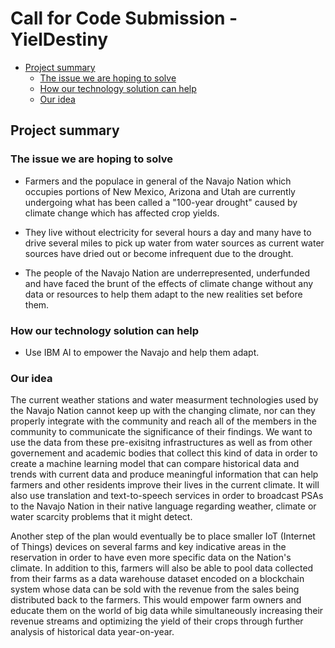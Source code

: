 # Call for Code Submission - YielDestiny

- [Project summary](#project-summary)
  - [The issue we are hoping to solve](#the-issue-we-are-hoping-to-solve)
  - [How our technology solution can help](#how-our-technology-solution-can-help)
  - [Our idea](#our-idea)

## Project summary

### The issue we are hoping to solve

- Farmers and the populace in general of the Navajo Nation which occupies portions of New Mexico, Arizona and Utah are currently undergoing what has been called a "100-year drought" caused by climate change which has affected crop yields.

- They live without electricity for several hours a day and many have to drive several miles to pick up water from water sources as current water sources have dried out or become infrequent due to the drought.

- The people of the Navajo Nation are underrepresented, underfunded and have faced the brunt of the effects of climate change without any data or resources to help them adapt to the new realities set before them.

### How our technology solution can help

- Use IBM AI to empower the Navajo and help them adapt.

### Our idea

The current weather stations and water measurment technologies used by the Navajo Nation cannot keep up with the changing climate, nor can they properly integrate with the community and reach all of the members in the community to communicate the significance of their findings. We want to use the data from these pre-exisitng infrastructures as well as from other governement and academic bodies that collect this kind of data in order to create a machine learning model that can compare historical data and trends with current data and produce meaningful information that can help farmers and other residents improve their lives in the current climate. It will also use translation and text-to-speech services in order to broadcast PSAs to the Navajo Nation in their native language regarding weather, climate or water scarcity problems that it might detect.

Another step of the plan would eventually be to place smaller IoT (Internet of Things) devices on several farms and key indicative areas in the reservation in order to have even more specific data on the Nation's climate. In addition to this, farmers will also be able to pool data collected from their farms as a data warehouse dataset encoded on a blockchain system whose data can be sold with the revenue from the sales being distributed back to the farmers. This would empower farm owners and educate them on the world of big data while simultaneously increasing their revenue streams and optimizing the yield of their crops through further analysis of historical data year-on-year.
